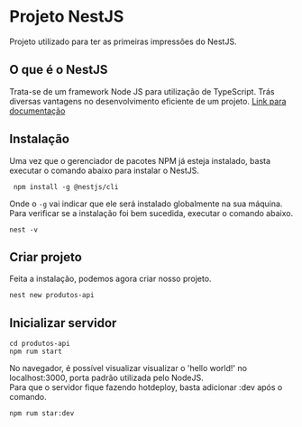 # Projeto NestJS
Projeto utilizado para ter as primeiras impressões do NestJS.  
## O que é o NestJS  
Trata-se de um framework Node JS para utilização de TypeScript. Trás diversas vantagens no desenvolvimento eficiente de um projeto. 
[Link para documentação](https://docs.nestjs.com/)  

## Instalação  
Uma vez que o gerenciador de pacotes NPM já esteja instalado, basta executar o comando abaixo para instalar o NestJS.  
```terminal  
 npm install -g @nestjs/cli  
 ```  
 Onde o ```-g``` vai indicar que ele será instalado globalmente na sua máquina.  
 Para verificar se a instalação foi bem sucedida, executar o comando abaixo.  
 ```terminal  
 nest -v  
 ```  
 ## Criar projeto  
 Feita a instalação, podemos agora criar nosso projeto.  
 ```terminal  
 nest new produtos-api  
 ```  
 ## Inicializar servidor  
 ```terminal  
 cd produtos-api  
 npm rum start  
 ```  
 No navegador, é possível visualizar visualizar o 'hello world!' no localhost:3000, porta padrão utilizada pelo NodeJS.  
 Para que o servidor fique fazendo hotdeploy, basta adicionar :dev após o comando.  
 ```  
 npm rum star:dev  
 ```  
 
